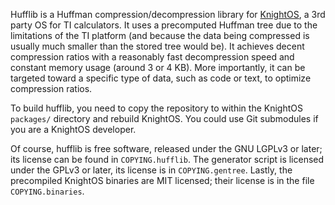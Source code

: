 Hufflib is a Huffman compression/decompression library for [KnightOS](http://www.knightos.org/), a 3rd party OS for TI calculators.  It uses a 
precomputed Huffman tree due to the limitations of the TI platform (and because the data being compressed is usually much smaller than the stored tree would be). It achieves decent compression ratios with a reasonably fast decompression speed and constant memory usage (around 3 or 4 KB). More importantly, it can be targeted toward a specific type of data, such as code or text, to optimize compression ratios.

To build hufflib, you need to copy the repository to within the KnightOS `packages/` directory and rebuild KnightOS.  You could use Git submodules if you are a KnightOS developer.

Of course, hufflib is free software, released under the GNU LGPLv3 or later; its license can be found in `COPYING.hufflib`.  The generator script is licensed under the GPLv3 or later, its license is in `COPYING.gentree`.  Lastly, the precompiled KnightOS binaries are MIT licensed; their license is in the file `COPYING.binaries`.

